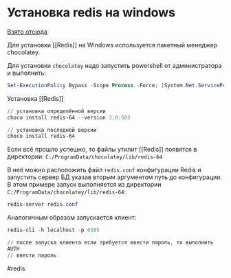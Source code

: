 # Установка redis на windows

[Взято отсюда](https://skillbox.ru/media/base/kak_ustanovit_redis_v_os_windows_bez_ispolzovaniya_docker/?topic=base&section=kak_ustanovit_redis_v_os_windows_bez_ispolzovaniya_docker)


Для установки [[Redis]] на Windows используется пакетный менеджер chocolatey.

Для установки `chocolatey` надо запустить powershell от администратора и выполнить:

```powershell
Set-ExecutionPolicy Bypass -Scope Process -Force; [System.Net.ServicePointManager]::SecurityProtocol = [System.Net.ServicePointManager]::SecurityProtocol -bor 3072; iex ((New-Object System.Net.WebClient).DownloadString('https://chocolatey.org/install.ps1'))
```

Установка [[Redis]]

```powershell
// установка определённой версии
choco install redis-64 --version 3.0.503

// установка последней версии
choco install redis-64
```


Если всё прошло успешно, то файлы утилит [[Redis]] появятся в директории:
`C:/ProgramData/chocolatey/lib/redis-64`

В неё можно расположить файл `redis.conf` конфигурации Redis и запустить сервер БД указав вторым аргументом путь до конфигурации. В этом примере запуск выполняется из директории `C:/ProgramData/chocolatey/lib/redis-64`:

```powershell
redis-server redis.conf
```

Аналогичным образом запускается клиент:

```powershell
redis-cli -h localhost -p 6385

// после запуска клиента если требуется ввести пароль, то выполнить
AUTH
// ввести пароль
```



#redis
